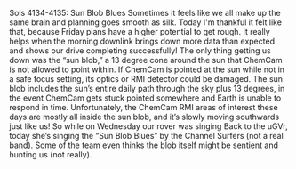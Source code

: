 Sols 4134-4135: Sun Blob Blues 
 Sometimes it feels like we all make up the same brain and planning goes smooth as silk. Today I'm thankful it felt like that, because Friday plans have a higher potential to get rough. It really helps when the morning downlink brings down more data than expected and shows our drive completing successfully! The only thing getting us down was the “sun blob,” a 13 degree cone around the sun that ChemCam is not allowed to point within. If ChemCam is pointed at the sun while not in a safe focus setting, its optics or RMI detector could be damaged. The sun blob includes the sun’s entire daily path through the sky plus 13 degrees, in the event ChemCam gets stuck pointed somewhere and Earth is unable to respond in time. Unfortunately, the ChemCam RMI areas of interest these days are mostly all inside the sun blob, and it’s slowly moving southwards just like us! So while on Wednesday our rover was singing Back to the uGVr, today she’s singing the “Sun Blob Blues” by the Channel Surfers (not a real band). Some of the team even thinks the blob itself might be sentient and hunting us (not really).